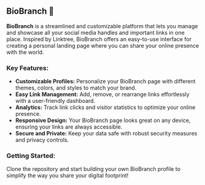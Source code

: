## BioBranch 🌿

**BioBranch** is a streamlined and customizable platform that lets you manage and showcase all your social media handles and important links in one place. Inspired by Linktree, BioBranch offers an easy-to-use interface for creating a personal landing page where you can share your online presence with the world.

### Key Features:
- **Customizable Profiles:** Personalize your BioBranch page with different themes, colors, and styles to match your brand.
- **Easy Link Management:** Add, remove, or rearrange links effortlessly with a user-friendly dashboard.
- **Analytics:** Track link clicks and visitor statistics to optimize your online presence.
- **Responsive Design:** Your BioBranch page looks great on any device, ensuring your links are always accessible.
- **Secure and Private:** Keep your data safe with robust security measures and privacy controls.

### Getting Started:
Clone the repository and start building your own BioBranch profile to simplify the way you share your digital footprint!